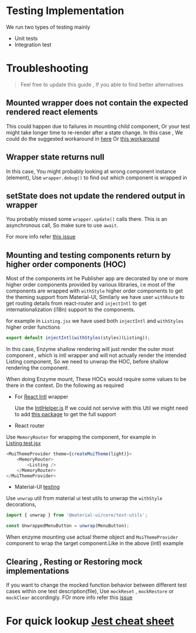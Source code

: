 # Testing Implementation

We run two types of testing
mainly

-   Unit tests
-   Integration test

# Troubleshooting

> Feel free to update this guide , If you able to find better alternatives

## Mounted wrapper does not contain the expected rendered react elements

This could happen due to failures in mounting child component, Or your test might take longer time to re-render after a state change.
In this case , We could do the suggested workaround in [here](https://github.com/airbnb/enzyme/issues/1587#issuecomment-416610674) Or [this workaround](https://github.com/facebook/jest/issues/2157#issuecomment-279171856)

## Wrapper state returns null

In this case, You might probably looking at wrong component instance (element), Use `wrapper.debug()` to find out which component is wrapped in

## setState does not update the rendered output in wrapper

You probably missed some `wrapper.update()` calls there. This is an asynchronous call, So make sure to use `await`.

For more info refer [this issue](https://github.com/airbnb/enzyme/issues/450#issuecomment-225075145)



## Mounting and testing components return by higher order components (HOC)

Most of the components int he Publisher app are decorated by one or more higher order components provided by various libraries, i:e most of the components are wrapped with `withStyle` higher order components to get the theming support from Material-UI, Similarly we have user `withRoute` to get routing details from react-router and `injectIntl` to get internationalization (i18n) support to the components.

for example in `Listing.jsx` we have used both `injectIntl` and `withStyles` higher order functions

```javascript
export default injectIntl(withStyles(styles)(Listing));
```

In this case, Enzyme shallow rendering will just render the outer most component , which is intl wrapper and will not actually render the intended Listing component, So we need to unwrap the HOC, before shallow rendering the component.

When doing Enzyme mount, These HOCs would require some values to be there in the context.
Do the following as required

-   For [React Intl](https://github.com/formatjs/react-intl/blob/master/docs/Testing-with-React-Intl.md) wrapper


    Use the [IntlHelper.js](source/Tests/Utils/IntlHelper.js) If we could not servive with this Util we might need to add [this package](https://github.com/joetidee/enzyme-react-intl) to get the full support

-   React router

Use `MemoryRouter` for wrapping the component, for example in [Listing.test.jsx](source/src/app/components/Apis/Listing/Listing.test.jsx)

```javascript
<MuiThemeProvider theme={createMuiTheme(light)}>
    <MemoryRouter>
        <Listing />
    </MemoryRouter>
</MuiThemeProvider>
```

- Material-UI [testing](https://material-ui.com/guides/testing/)

Use `unwrap` util from material ui test utils to unwrap the `withStyle` decorations,

```javascript
import { unwrap } from '@material-ui/core/test-utils';

const UnwrappedMenuButton = unwrap(MenuButton);
```

When enzyme mounting use actual theme object and `MuiThemeProvider` component to wrap the target component.Like in the above (intl) example


## Clearing , Resting or Restoring mock implementations

If you want to change the mocked function behavior between different test cases within one test description(file), Use `mockReset` , `mockRestore` or `mockClear` accordingly. FOr more info refer this [issue](https://github.com/facebook/jest/issues/5143)

# For quick lookup [Jest cheat sheet](https://github.com/sapegin/jest-cheat-sheet)
